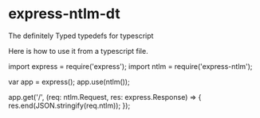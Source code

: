 # express-ntlm-dt
The definitely Typed typedefs for typescript

Here is how to use it from a typescript file.


import express = require('express');
import ntlm = require('express-ntlm');

var app = express();
app.use(ntlm());

app.get('/', (req: ntlm.Request, res: express.Response) => {
res.end(JSON.stringify(req.ntlm));
});

